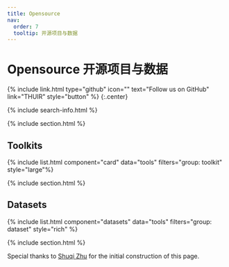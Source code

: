 ```yaml
---
title: Opensource
nav:
  order: 7
  tooltip: 开源项目与数据
---
```


# <i class="fas fa-code-branch"></i>Opensource 开源项目与数据

{%
  include link.html
  type="github"
  icon=""
  text="Follow us on GitHub"
  link="THUIR"
  style="button"
%}
{:.center}

{% include search-info.html %}

{% include section.html %}

## Toolkits

{% include list.html component="card" data="tools" filters="group: toolkit" style="large"%}

{% include section.html %}

## Datasets

{% include list.html component="datasets" data="tools" filters="group: dataset" style="rich" %}

{% include section.html %}

Special thanks to [Shuqi Zhu](/lab-website-template/members/2_stu_2022_zhushuqi.html) for the initial construction of this page.